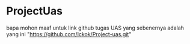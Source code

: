 # ProjectUas
bapa mohon maaf untuk link github tugas UAS yang sebenernya adalah yang ini "https://github.com/Ickok/Project-uas.git"
